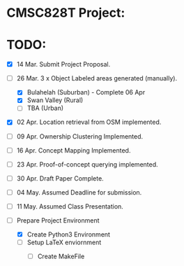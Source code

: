 # CMSC828T Project:

# TODO: 

- [X] 14 Mar. Submit Project Proposal.
- [ ] 26 Mar. 3 x Object Labeled areas generated (manually).
    - [X] Bulahelah (Suburban) - Complete 06 Apr
    - [X] Swan Valley (Rural)
    - [ ] TBA (Urban)
- [X] 02 Apr. Location retrieval from OSM implemented.
- [ ] 09 Apr. Ownership Clustering Implemented.
- [ ] 16 Apr. Concept Mapping Implemented.
- [ ] 23 Apr. Proof-of-concept querying implemented.
- [ ] 30 Apr. Draft Paper Complete. 
- [ ] 04 May. Assumed Deadline for submission.
- [ ] 11 May. Assumed Class Presentation.

- [ ] Prepare Project Environment
    - [X] Create Python3 Environment
    - [ ] Setup LaTeX enviornment 
        - [ ] Create MakeFile

